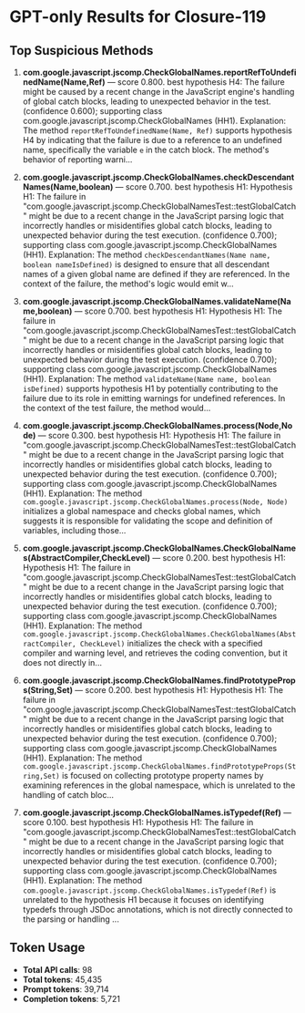 # GPT-only Results for Closure-119

## Top Suspicious Methods

1. **com.google.javascript.jscomp.CheckGlobalNames.reportRefToUndefinedName(Name,Ref)** — score 0.800. best hypothesis H4: The failure might be caused by a recent change in the JavaScript engine's handling of global catch blocks, leading to unexpected behavior in the test. (confidence 0.600); supporting class com.google.javascript.jscomp.CheckGlobalNames (HH1).
    Explanation: The method `reportRefToUndefinedName(Name, Ref)` supports hypothesis H4 by indicating that the failure is due to a reference to an undefined name, specifically the variable `e` in the catch block. The method's behavior of reporting warni...

2. **com.google.javascript.jscomp.CheckGlobalNames.checkDescendantNames(Name,boolean)** — score 0.700. best hypothesis H1: Hypothesis H1: The failure in "com.google.javascript.jscomp.CheckGlobalNamesTest::testGlobalCatch" might be due to a recent change in the JavaScript parsing logic that incorrectly handles or misidentifies global catch blocks, leading to unexpected behavior during the test execution. (confidence 0.700); supporting class com.google.javascript.jscomp.CheckGlobalNames (HH1).
    Explanation: The method `checkDescendantNames(Name name, boolean nameIsDefined)` is designed to ensure that all descendant names of a given global name are defined if they are referenced. In the context of the failure, the method's logic would emit w...

3. **com.google.javascript.jscomp.CheckGlobalNames.validateName(Name,boolean)** — score 0.700. best hypothesis H1: Hypothesis H1: The failure in "com.google.javascript.jscomp.CheckGlobalNamesTest::testGlobalCatch" might be due to a recent change in the JavaScript parsing logic that incorrectly handles or misidentifies global catch blocks, leading to unexpected behavior during the test execution. (confidence 0.700); supporting class com.google.javascript.jscomp.CheckGlobalNames (HH1).
    Explanation: The method `validateName(Name name, boolean isDefined)` supports hypothesis H1 by potentially contributing to the failure due to its role in emitting warnings for undefined references. In the context of the test failure, the method would...

4. **com.google.javascript.jscomp.CheckGlobalNames.process(Node,Node)** — score 0.300. best hypothesis H1: Hypothesis H1: The failure in "com.google.javascript.jscomp.CheckGlobalNamesTest::testGlobalCatch" might be due to a recent change in the JavaScript parsing logic that incorrectly handles or misidentifies global catch blocks, leading to unexpected behavior during the test execution. (confidence 0.700); supporting class com.google.javascript.jscomp.CheckGlobalNames (HH1).
    Explanation: The method `com.google.javascript.jscomp.CheckGlobalNames.process(Node, Node)` initializes a global namespace and checks global names, which suggests it is responsible for validating the scope and definition of variables, including those...

5. **com.google.javascript.jscomp.CheckGlobalNames.CheckGlobalNames(AbstractCompiler,CheckLevel)** — score 0.200. best hypothesis H1: Hypothesis H1: The failure in "com.google.javascript.jscomp.CheckGlobalNamesTest::testGlobalCatch" might be due to a recent change in the JavaScript parsing logic that incorrectly handles or misidentifies global catch blocks, leading to unexpected behavior during the test execution. (confidence 0.700); supporting class com.google.javascript.jscomp.CheckGlobalNames (HH1).
    Explanation: The method `com.google.javascript.jscomp.CheckGlobalNames.CheckGlobalNames(AbstractCompiler, CheckLevel)` initializes the check with a specified compiler and warning level, and retrieves the coding convention, but it does not directly in...

6. **com.google.javascript.jscomp.CheckGlobalNames.findPrototypeProps(String,Set)** — score 0.200. best hypothesis H1: Hypothesis H1: The failure in "com.google.javascript.jscomp.CheckGlobalNamesTest::testGlobalCatch" might be due to a recent change in the JavaScript parsing logic that incorrectly handles or misidentifies global catch blocks, leading to unexpected behavior during the test execution. (confidence 0.700); supporting class com.google.javascript.jscomp.CheckGlobalNames (HH1).
    Explanation: The method `com.google.javascript.jscomp.CheckGlobalNames.findPrototypeProps(String,Set)` is focused on collecting prototype property names by examining references in the global namespace, which is unrelated to the handling of catch bloc...

7. **com.google.javascript.jscomp.CheckGlobalNames.isTypedef(Ref)** — score 0.100. best hypothesis H1: Hypothesis H1: The failure in "com.google.javascript.jscomp.CheckGlobalNamesTest::testGlobalCatch" might be due to a recent change in the JavaScript parsing logic that incorrectly handles or misidentifies global catch blocks, leading to unexpected behavior during the test execution. (confidence 0.700); supporting class com.google.javascript.jscomp.CheckGlobalNames (HH1).
    Explanation: The method `com.google.javascript.jscomp.CheckGlobalNames.isTypedef(Ref)` is unrelated to the hypothesis H1 because it focuses on identifying typedefs through JSDoc annotations, which is not directly connected to the parsing or handling ...


## Token Usage

- **Total API calls**: 98
- **Total tokens**: 45,435
- **Prompt tokens**: 39,714
- **Completion tokens**: 5,721
